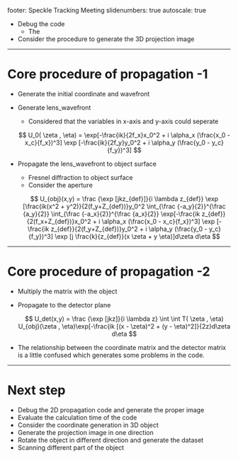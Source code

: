 footer: Speckle Tracking Meeting
slidenumbers: true
autoscale: true


- Debug the code 
	- The 
- Consider the procedure to generate the 3D projection image


---

# Core procedure of propagation -1 

- Generate the initial coordinate and wavefront

- Generate lens_wavefront
	- Considered that the variables in x-axis and y-axis could seperate

	$$
	U_0( \zeta , \eta) = \exp[-\frac{ik}{2f_x}x_0^2 + i \alpha_x (\frac{x_0 - x_c}{f_x})^3]  \exp [-\frac{ik}{2f_y}y_0^2 + i \alpha_y (\frac{y_0 - y_c}{f_y})^3]
	$$

- Propagate the lens_wavefront to object surface

	- Fresnel diffraction to object surface 
	- Consider the aperture 

	$$
	U_{obj}(x,y) = \frac {\exp [jkz_{def}]}{i \lambda z_{def}} \exp [\frac{ik(x^2 + y^2)}{2(f_y+Z_{def})}y_0^2 \int_{\frac {-a_y}{2}}^{\frac {a_y}{2}} \int_{\frac {-a_x}{2}}^{\frac {a_x}{2}} \exp[-\frac{ik z_{def}}{2(f_x+Z_{def})}x_0^2 + i \alpha_x (\frac{x_0 - x_c}{f_x})^3]  \exp [-\frac{ik z_{def}}{2(f_y+Z_{def})}y_0^2 + i \alpha_y (\frac{y_0 - y_c}{f_y})^3] \exp [j \frac{k}{z_{def}}(x \zeta + y \eta)]d\zeta d\eta
	$$

---

# Core procedure of propagation -2

- Multiply the matrix with the object 

- Propagate to the detector plane

	$$
	U_det(x,y) = \frac {\exp [jkz]}{i \lambda z} \int \int T( \zeta , \eta) U_{obj}(\zeta , \eta)\exp[-\frac{ik 
[(x - \zeta)^2 + (y - \eta)^2]}{2z}d\zeta d\eta
	$$


- The relationship between the coordinate matrix and the detector matrix is a little confused which generates some problems in the code. 

---


# Next step

- Debug the 2D propagation code and generate the proper image
- Evaluate the calculation time of the code
- Consider the coordinate generation in 3D object
- Generate the projection image in one direction
- Rotate the object in different direction and generate the dataset
- Scanning different part of the object